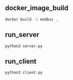 

## docker_image_build
```bat
docker build -t modbus .
```

## run_server
```bat
python3 server.py
```

## run_client
```bat
python3 client.py
```
